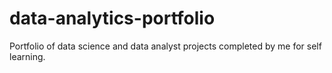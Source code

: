# data-analytics-portfolio
Portfolio of data science and data analyst projects completed by me for self learning.
